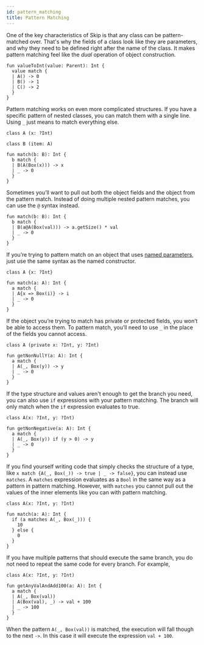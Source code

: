 ```yaml
---
id: pattern_matching
title: Pattern Matching
---
```


One of the key characteristics of Skip is that any class can be pattern-matched over. That's why the fields of a class look like they are parameters, and why they need to be defined right after the name of the class. It makes pattern matching feel like the *dual* operation of object construction.

```
fun valueToInt(value: Parent): Int {
  value match {
  | A() -> 0
  | B() -> 1
  | C() -> 2
  }
}
```

Pattern matching works on even more complicated structures. If you have a specific pattern of nested classes, you can match them with a single line. Using `_` just means to match everything else.

```
class A (x: ?Int)

class B (item: A)

fun match(b: B): Int {
  b match {
  | B(A(Box(x))) -> x
  | _ -> 0
  }
}
```

Sometimes you’ll want to pull out both the object fields and the object from the pattern match. Instead of doing multiple nested pattern matches, you can use the `@` syntax instead.

```
fun match(b: B): Int {
  b match {
  | B(a@A(Box(val))) -> a.getSize() * val
  | _ -> 0
  }
}
````

If you’re trying to pattern match on an object that uses [named parameters](http://skiplang.com:8080/docs/classes.html#named-parameters), just use the same syntax as the named constructor.

```
class A {x: ?Int}

fun match(a: A): Int {
  a match {
  | A{x => Box(i)} -> i
  | _ -> 0
  }
}
```

If the object you’re trying to match has private or protected fields, you won’t be able to access them. To pattern match, you’ll need to use `_` in the place of the fields you cannot access.

```
class A (private x: ?Int, y: ?Int)

fun getNonNullY(a: A): Int {
  a match {
  | A(_, Box(y)) -> y
  | _ -> 0
  }
}
```

If the type structure and values aren't enough to get the branch you need, you can also use `if` expressions with your pattern matching. The branch will only match when the `if` expression evaluates to true.

```
class A(x: ?Int, y: ?Int)

fun getNonNegative(a: A): Int {
  a match {
  | A(_, Box(y)) if (y > 0) -> y
  | _ -> 0
  }
}
```

If you find yourself writing code that simply checks the structure of a type, like `x match {A(_, Box(_)) -> true | _ -> false}`, you can instead use `matches`. A `matches` expression evaluates as a `Bool` in the same way as a pattern in pattern matching. However, with `matches` you cannot pull out the values of the inner elements like you can with pattern matching.

```
class A(x: ?Int, y: ?Int)

fun match(a: A): Int {
  if (a matches A(_, Box(_))) {
    10
  } else {
    0
  }
}
```

If you have multiple patterns that should execute the same branch, you do not need to repeat the same code for every branch. For example,
```
class A(x: ?Int, y: ?Int)

fun getAnyValAndAdd100(a: A): Int {
  a match {
  | A(_, Box(val))
  | A(Box(val), _) -> val + 100
  | _ -> 100
  }
}
```
When the pattern `A(_, Box(val))` is matched, the execution will fall though to the next `->`. In this case it will execute the expression `val + 100`.
